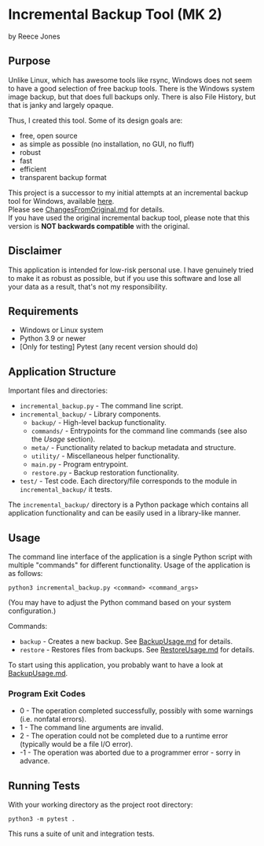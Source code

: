 # Incremental Backup Tool (MK 2)

by Reece Jones

## Purpose

Unlike Linux, which has awesome tools like rsync, Windows does not seem to have a good selection of free backup tools.
There is the Windows system image backup, but that does full backups only. There is also File History, but that is janky and largely opaque.

Thus, I created this tool. Some of its design goals are:

- free, open source
- as simple as possible (no installation, no GUI, no fluff)
- robust
- fast
- efficient
- transparent backup format

This project is a successor to my initial attempts at an incremental backup tool for Windows, available [here](https://github.com/MC-DeltaT/IncrementalBackup).  
Please see [ChangesFromOriginal.md](ChangesFromOriginal.md) for details.  
If you have used the original incremental backup tool, please note that this version is **NOT backwards compatible** with the original.

## Disclaimer

This application is intended for low-risk personal use.
I have genuinely tried to make it as robust as possible, but if you use this software and lose all your data as a result, that's not my responsibility.

## Requirements

- Windows or Linux system
- Python 3.9 or newer
- \[Only for testing\] Pytest (any recent version should do)

## Application Structure

Important files and directories:

- `incremental_backup.py` - The command line script.
- `incremental_backup/` - Library components.
  - `backup/` - High-level backup functionality.
  - `commands/` - Entrypoints for the command line commands (see also the _Usage_ section).
  - `meta/` - Functionality related to backup metadata and structure.
  - `utility/` - Miscellaneous helper functionality.
  - `main.py` - Program entrypoint.
  - `restore.py` - Backup restoration functionality.
- `test/` - Test code. Each directory/file corresponds to the module in `incremental_backup/` it tests.

The `incremental_backup/` directory is a Python package which contains all application functionality and can be easily used in a library-like manner.

## Usage

The command line interface of the application is a single Python script with multiple "commands" for different functionality.
Usage of the application is as follows:

```
python3 incremental_backup.py <command> <command_args>
```

(You may have to adjust the Python command based on your system configuration.)

Commands:

- `backup` - Creates a new backup. See [BackupUsage.md](BackupUsage.md) for details.
- `restore` - Restores files from backups. See [RestoreUsage.md](RestoreUsage.md) for details.

To start using this application, you probably want to have a look at [BackupUsage.md](BackupUsage.md).

### Program Exit Codes

- 0 - The operation completed successfully, possibly with some warnings (i.e. nonfatal errors).
- 1 - The command line arguments are invalid.
- 2 - The operation could not be completed due to a runtime error (typically would be a file I/O error).
- -1 - The operation was aborted due to a programmer error - sorry in advance.

## Running Tests

With your working directory as the project root directory:

```
python3 -m pytest .
```

This runs a suite of unit and integration tests.
